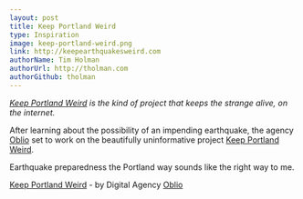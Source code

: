 ```yaml
---
layout: post
title: Keep Portland Weird
type: Inspiration
image: keep-portland-weird.png
link: http://keepearthquakesweird.com
authorName: Tim Holman
authorUrl: http://tholman.com
authorGithub: tholman
---
```


_[Keep Portland Weird](http://keepearthquakesweird.com) is the kind of project that keeps the strange alive, on the internet._

After learning about the possibility of an impending earthquake, the agency [Oblio](http://oblio.io) set to work on the beautifully uninformative project [Keep Portland Weird](http://keepearthquakesweird.com).

Earthquake preparedness the Portland way sounds like the right way to me.

[Keep Portland Weird](http://keepearthquakesweird.com) - by Digital Agency [Oblio](http://oblio.io)
